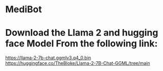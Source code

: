 # MediBot
# Download the Llama 2 and hugging face Model From the following link:
https://llama-2-7b-chat.ggmlv3.q4_0.bin
https://huggingface.co/TheBloke/Llama-2-7B-Chat-GGML/tree/main
